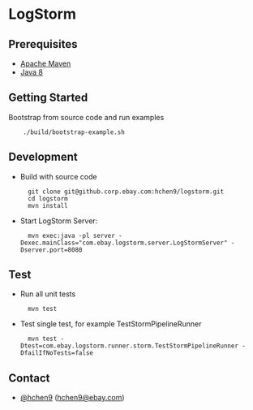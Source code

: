 LogStorm
========

Prerequisites
-------------

* [Apache Maven](https://maven.apache.org/)
* [Java 8](http://www.oracle.com/technetwork/java/javase/downloads/jdk8-downloads-2133151.html)

Getting Started
---------------
Bootstrap from source code and run examples
	
	    ./build/bootstrap-example.sh

Development
-----------

* Build with source code

		git clone git@github.corp.ebay.com:hchen9/logstorm.git
        cd logstorm
        mvn install

* Start LogStorm Server: 
	
		mvn exec:java -pl server -Dexec.mainClass="com.ebay.logstorm.server.LogStormServer" -Dserver.port=8080

Test
----
* Run all unit tests 
	
		mvn test
		
* Test single test, for example TestStormPipelineRunner

		mvn test -Dtest=com.ebay.logstorm.runner.storm.TestStormPipelineRunner -DfailIfNoTests=false
 
Contact
-------

* [@hchen9](https://github.corp.ebay.com/hchen9) (hchen9@ebay.com)

